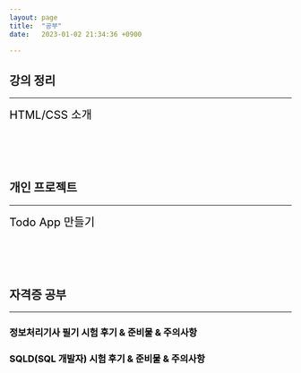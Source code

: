 ```yaml
---
layout: page
title:  "공부"
date:   2023-01-02 21:34:36 +0900

---
```


## 강의 정리

----
<div style='font-size:20px; margin-bottom: 100px'>
<a href="/notes/2023/02/12/classNotes-HTML-CSS.html">HTML/CSS 소개</a><br />
</div>

## 개인 프로젝트
---
<div style='font-size:20px; margin-bottom: 100px'>
    <a href='/notes/2023/08/20/classNotes-todoApp.html'>Todo App 만들기</a>
</div>

## 자격증 공부

----
### <a href="/notes/2023/03/13/study-1.html">정보처리기사 필기 시험 후기 & 준비물 & 주의사항</a><br />
### <a href="/notes/2023/04/07/study-2.html">SQLD(SQL 개발자) 시험 후기 & 준비물 & 주의사항</a><br />

<style>
div {
}
a {
    color: #000 !important;
    text-decoration: none;
}
</style>